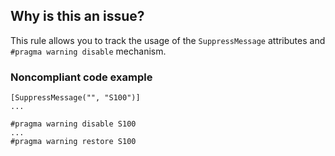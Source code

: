 ## Why is this an issue?

This rule allows you to track the usage of the `SuppressMessage` attributes and `#pragma warning disable` mechanism.

### Noncompliant code example

    [SuppressMessage("", "S100")]
    ...
    
    #pragma warning disable S100
    ...
    #pragma warning restore S100